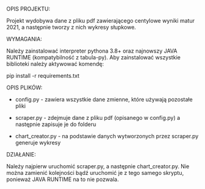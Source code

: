 OPIS PROJEKTU:

Projekt wydobywa dane z pliku pdf zawierającego centylowe wyniki matur 2021, a następnie tworzy z nich wykresy słupkowe.


WYMAGANIA:

Należy zainstalować interpreter pythona 3.8+ oraz najnowszy JAVA RUNTIME (kompatybilność z tabula-py).
Aby zainstalować wszystkie biblioteki należy aktywować komendę:

pip install -r requirements.txt


OPIS PLIKÓW:

- config.py - zawiera wszystkie dane zmienne, które używają pozostałe pliki

- scraper.py - zdejmuje dane z pliku pdf (opisanego w config.py) a następnie zapisuje je do folderu

- chart_creator.py - na podstawie danych wytworzonych przez scraper.py generuje wykresy

DZIAŁANIE:

Należy najpierw uruchomić scraper.py, a następnie chart_creator.py. Nie można zamienić kolejności bądź uruchomić je z tego samego skryptu, ponieważ JAVA RUNTIME na to nie pozwala.